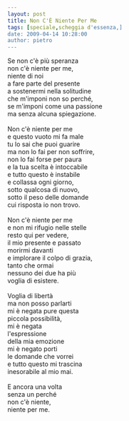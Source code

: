 ```yaml
---
layout: post
title: Non C'È Niente Per Me
tags: [speciale,scheggia d'essenza,]
date: 2009-04-14 10:28:00
author: pietro
---
```

Se non c'è più speranza<br/>non c'è niente per me,<br/>niente di noi<br/>a fare parte del presente<br/>a sostenermi nella solitudine<br/>che m'imponi non so perché,<br/>se m'imponi come una passione<br/>ma senza alcuna spiegazione.<br/><br/>Non c'è niente per me<br/>e questo vuoto mi fa male<br/>tu lo sai che puoi guarire<br/>ma non lo fai per non soffrire,<br/>non lo fai forse per paura<br/>e la tua scelta è intoccabile<br/>e tutto questo è instabile<br/>e collassa ogni giorno,<br/>sotto qualcosa di nuovo,<br/>sotto il peso delle domande<br/>cui risposta io non trovo.<br/><br/>Non c'è niente per me<br/>e non mi rifugio nelle stelle<br/>resto qui per vedere,<br/>il mio presente e passato<br/>morirmi davanti<br/>e implorare il colpo di grazia,<br/>tanto che ormai<br/>nessuno dei due ha più<br/>voglia di esistere.<br/><br/>Voglia di libertà<br/>ma non posso parlarti<br/>mi è negata pure questa<br/>piccola possibilità,<br/>mi è negata<br/>l'espressione<br/>della mia emozione<br/>mi è negato porti<br/>le domande che vorrei<br/>e tutto questo mi trascina<br/>inesorabile al mio mai.<br/><br/>E ancora una volta<br/>senza un perché<br/>non c'è niente,<br/>niente per me.
